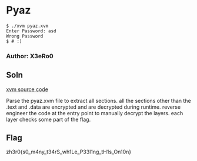 
# Pyaz 
    $ ./xvm pyaz.xvm
    Enter Password: asd
    Wrong Password
    $ # :)

### Author: X3eRo0

## Soln

[xvm source code](https://github.com/x3ero0/xvm)

Parse the pyaz.xvm file to extract all sections. all the sections
other than the .text and .data are encrypted and are decrypted
during runtime. reverse engineer the code at the entry point to 
manually decrypt the layers. each layer checks some part of the flag.


## Flag
zh3r0{s0_m4ny_t34rS_wh1Le_P33l1ng_tH1s_On10n}
